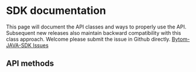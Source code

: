 # SDK documentation

This page will document the API classes and ways to properly use the API.
Subsequent new releases also maintain backward compatibility with this class approach.
Welcome please submit the issue in Github directly.
[Bytom-JAVA-SDK Issues](https://github.com/chainworld/java-bytom/issues)

## API methods

